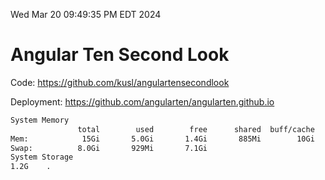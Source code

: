 Wed Mar 20 09:49:35 PM EDT 2024

# Angular Ten Second Look

Code: https://github.com/kusl/angulartensecondlook

Deployment: https://github.com/angularten/angularten.github.io

```bash
System Memory
               total        used        free      shared  buff/cache   available
Mem:            15Gi       5.0Gi       1.4Gi       885Mi        10Gi        10Gi
Swap:          8.0Gi       929Mi       7.1Gi
System Storage
1.2G	.
```
```bash
